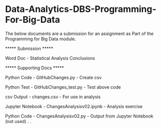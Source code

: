 # Data-Analytics-DBS-Programming-For-Big-Data
The below documents are a submission for an assignment as Part of the Programming for Big Data module. 



***** Submission ***** 



Word Doc - Statistical Analysis Conclusions


***** Supporting Docs ***** 


Python Code       - GitHubChanges.py         - Create csv



Python Test       - GitHubChanges_test.py    - Test above code


csv Output        - changes.csv              - For use in analysis 


Jupyter Notebook  - ChangesAnalysisv02.ipynb - Analysis exercise


Python Code       - ChangesAnalysisv02.py    - Output from Jupyter Notebook (not used)
.
.
